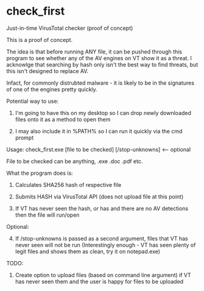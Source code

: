 # check_first
Just-in-time VirusTotal checker (proof of concept)

This is a proof of concept.

The idea is that before running ANY file, it can be pushed through this program to see whether any of the AV engines on VT show it as a threat. I acknowlge that searching by hash only isn't the best way to find threats, but this isn't designed to replace AV.

Infact, for commonly distrubted malware - it is likely to be in the signatures of one of the engines pretty quickly.

Potential way to use:

1. I'm going to have this on my desktop so I can drop newly downloaded files onto it as a method to open them

2. I may also include it in %PATH% so I can run it quickly via the cmd prompt

Usage:
check_first.exe [file to be checked] [/stop-unknowns] <-- optional

File to be checked can be anything, .exe .doc .pdf etc.

What the program does is:

1. Calculates SHA256 hash of respective file

2. Submits HASH via VirusTotal API (does not upload file at this point)

3. If VT has never seen the hash, or has and there are no AV detections then the file will run/open

Optional:

4. If /stop-unknowns is passed as a second argument, files that VT has never seen will not be run
(Interestingly enough - VT has seen plenty of legit files and shows them as clean, try it on notepad.exe)

TODO:

1. Create option to upload files (based on command line argument) if VT has never seen them and the user is happy for files to be uploaded
